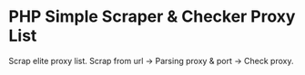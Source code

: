 # PHP Simple Scraper & Checker Proxy List
Scrap elite proxy list. 
Scrap from url -> Parsing proxy & port -> Check proxy.